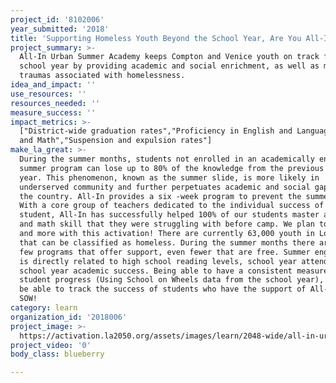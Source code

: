 ```yaml
---
project_id: '8102006'
year_submitted: '2018'
title: 'Supporting Homeless Youth Beyond the School Year, Are You All-In?'
project_summary: >-
  All-In Urban Summer Academy keeps Compton and Venice youth on track for the
  school year by providing academic and social enrichment, as well as mitigating
  traumas associated with homelessness.
idea_and_impact: ''
use_resources: ''
resources_needed: ''
measure_success: ''
impact_metrics: >-
  ["District-wide graduation rates","Proficiency in English and Language Arts
  and Math","Suspension and expulsion rates"]
make_la_great: >-
  During the summer months, students not enrolled in an academically enriching
  summer program can lose up to 80% of the knowledge from the previous school
  year. This phenomenon, known as the summer slide, is more likely in
  underserved community and further perpetuates academic and social gaps across
  the country. All-In provides a six -week program to prevent the summer slide.
  With a core group of teachers dedicated to the individual success of each
  student, All-In has successfully helped 100% of our students master a language
  and math skill that they were struggling with before camp. We plan to do that
  and more with this activation! There are currently 63,000 youth in Los Angeles
  that can be classified as homeless. During the summer months there are very
  few programs that offer support, even fewer that are free. Summer engagement
  is directly related to high school reading levels, school year attendance, and
  school year academic success. Being able to have a consistent measure of
  student progress (Using School on Wheels data from the school year), we will
  be able to track the success of students who have the support of All-In and
  SOW!
category: learn
organization_id: '2018006'
project_image: >-
  https://activation.la2050.org/assets/images/learn/2048-wide/all-in-urban-summer-academy.jpg
project_video: '0'
body_class: blueberry

---
```

